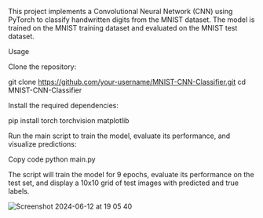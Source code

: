 This project implements a Convolutional Neural Network (CNN) using PyTorch to classify handwritten digits from the MNIST dataset. The model is trained on the MNIST training dataset and evaluated on the MNIST test dataset.

Usage

Clone the repository:

git clone https://github.com/your-username/MNIST-CNN-Classifier.git
cd MNIST-CNN-Classifier

Install the required dependencies:

pip install torch torchvision matplotlib

Run the main script to train the model, evaluate its performance, and visualize predictions:

Copy code
python main.py

The script will train the model for 9 epochs, evaluate its performance on the test set, and display a 10x10 grid of test images with predicted and true labels.

![Screenshot 2024-06-12 at 19 05 40](https://github.com/F0xhopper/MNIST-Digit-Recognition/assets/135560075/cb38c426-3dcd-4a2d-8abc-9cbae65eaae2)
